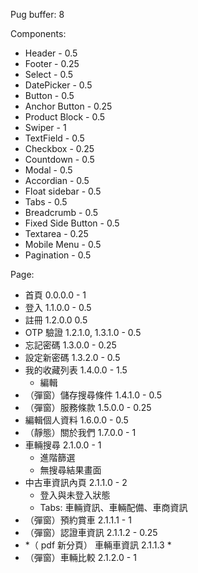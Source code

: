 Pug buffer: 8

Components:
- Header - 0.5
- Footer - 0.25
- Select - 0.5
- DatePicker - 0.5
- Button - 0.5
- Anchor Button - 0.25
- Product Block - 0.5
- Swiper - 1
- TextField - 0.5
- Checkbox - 0.25
- Countdown - 0.5
- Modal - 0.5
- Accordian - 0.5
- Float sidebar - 0.5
- Tabs - 0.5
- Breadcrumb - 0.5
- Fixed Side Button - 0.5
- Textarea - 0.25
- Mobile Menu - 0.5
- Pagination - 0.5



Page:
- 首頁 0.0.0.0 - 1
- 登入 1.1.0.0 - 0.5
- 註冊 1.2.0.0 0.5
- OTP 驗證 1.2.1.0, 1.3.1.0 - 0.5
- 忘記密碼 1.3.0.0 - 0.25
- 設定新密碼 1.3.2.0 - 0.5
- 我的收藏列表 1.4.0.0 - 1.5
	-  編輯
- （彈窗）儲存搜尋條件 1.4.1.0 - 0.5
- （彈窗）服務條款 1.5.0.0 - 0.25
- 編輯個人資料 1.6.0.0 - 0.5
- （靜態）關於我們 1.7.0.0 - 1
- 車輛搜尋 2.1.0.0 - 1
	- 進階篩選
	- 無搜尋結果畫面 
- 中古車資訊內頁 2.1.1.0 - 2
	- 登入與未登入狀態
	- Tabs: 車輛資訊、車輛配備、車商資訊
- （彈窗）預約賞車 2.1.1.1 - 1
- （彈窗）認證車資訊 2.1.1.2 - 0.25
- *（ pdf 新分頁） 車輛車資訊 2.1.1.3 *
- （彈窗）車輛比較 2.1.2.0 - 1